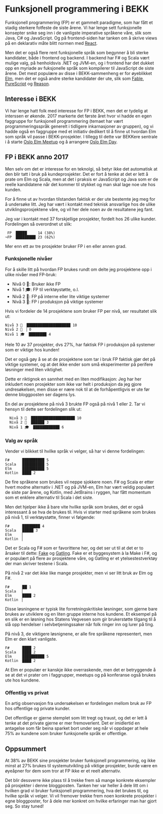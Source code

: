 # Funksjonell programmering i BEKK

Funksjonell programmering (FP) er et gammelt paradigme, som har fått et stadig sterkere fotfeste de siste årene. Vi har lenge sett funksjonelle konsepter snike seg inn i de vanligste imperative språkene våre, slik som Java, C# og JavaScript. Og på frontend-siden har tanken om å skrive views på en deklarativ måte blitt normen med [React](https://reactjs.org/).

Men det er også flere rent funksjonelle språk som begynner å bli sterke kandidater, både i frontend og backend. I backend har F# og Scala vært mulige valg, på henholdsvis .NET og JVM-en, og i frontend har det dukket opp en myriade av fuksjonelle språk som kompilerer til JavaScript de siste årene. Det mest populære av disse i BEKK-sammenheng er for øyeblikket [Elm](http://elm-lang.org/), men det er også andre sterke kandidater der ute, slik som [Fable](http://fable.io), [PureScript](http://www.purescript.org/) og [Reason](https://reasonml.github.io/).

## Interesse i BEKK

Vi har lenge hatt folk med interesse for FP i BEKK, men det er tydelig at interssen er økende. 2017 markerte det første året hvor vi hadde en egen faggruppe for funksjonell programmering (temaet har vært programmeringsspråk generelt i tidligere inkarnasjoner av gruppen), og vi hadde også en faggruppe med et initiativ dedikert til å finne ut hvordan Elm som språk vil passe i BEKK-prosjekter. I tillegg til dette var BEKKere sentrale i å starte [Oslo Elm Meetup](https://www.meetup.com/oslo-elm-meetup/) og å arrangere [Oslo Elm Day](https://osloelmday.no/).


## FP i BEKK anno 2017

Men selv om det er interesse for en teknolgi, så betyr ikke det automatisk at den blir tatt i bruk på kundeprosjekter. Det er fort å tenke at det er lett å prate om Elm og Scala, men at det i praksis er JavaScript og Java som er de reelle kandidatene når det kommer til stykket og man skal lage noe ute hos kunden.

For å finne ut av hvordan tilstanden faktisk er der ute bestemte jeg meg for å undersøke litt. Jeg har vært i kontakt med teknisk ansvarlige hos de ulike utviklingsprosjektene våre, og vil her dele noen av de resultatene jeg fant.

Jeg var i kontakt med 37 forskjellige prosjekter, fordelt hos 26 ulike kunder. Fordelingen så overordnet ut slik:

     FP ▕█████     14 (38%)
    ¬FP ▕█████████ 23 (62%)

Mer enn ett av tre prosjekter bruker FP i en eller annen grad.

### Funksjonelle nivåer

For å skille litt på hvordan FP brukes rundt om delte jeg prosjektene opp i ulike nivåer med FP-bruk:

- Nivå 0 🍼: Bruker ikke FP
- Nivå 1 🎓: FP til verktøystøtte, o.l.
- Nivå 2 🎩: FP på interne eller lite viktige systemer
- Nivå 3 👑: FP i produksjon på viktige systemer

Hvis vi fordeler de 14 prosjektene som bruker FP per nivå, ser resultatet slik ut:

    Nivå 3 👑 ▕████████████████████ 10
    Nivå 2 🎩 ▕ 0
    Nivå 1 🎓 ▕████████ 4

Hele 10 av 37 prosjekter, dvs 27%, har faktisk FP i produksjon på systemer som er viktige hos kunden!

Det er også gøy å se at de prosjektene som tar i bruk FP faktisk gjør det på viktige systemer, og at det ikke ender som små eksperimenter på perifere løsninger med liten viktighet.

Dette er riktignok en sannhet med en liten modifikasjon: Jeg har her inkludert noen prosjekter som ikke var helt i produksjon da jeg gjore undresøkelsen, men disse er nære nok til at de forhåpentligvis er ute før denne bloggposten ser dagens lys.

En del av prosjektene på nivå 3 brukte FP også på nivå 1 eller 2. Tar vi hensyn til dette ser fordelingen slik ut:

      Nivå 3 👑 ▕████████████████████ 10
      Nivå 2 🎩 ▕██████ 3
      Nivå 1 🎓 ▕████████████ 6

### Valg av språk

Vender vi blikket til hvilke språk vi velger, så har vi denne fordelingen:

    F#     ▕██████████ 5
    Scala  ▕██████████ 5
    Elm    ▕██████████ 5
    Kotlin ▕████ 2

De fire språkene som brukes vil neppe sjokkere noen. F# og Scala er etter hvert modne alternativ i .NET og på JVM-en, Elm har vært veldig populært de siste par årene, og Kotlin, med JetBrains i ryggen, har fått momentum som et enklere alternativ til Scala i det siste.

Men det hjelper ikke å bare vite hvilke språk som brukes, det er også interessant å se hva de brukes til. Hvis vi starter med språkene som brukes på nivå 1, til verktøystøtte, finner vi følgende:

    F#     ▕████████ 4
    Scala  ▕█████ 3
    Elm    ▕
    Kotlin ▕

Det er Scala og F# som er favorittene her, og det ser ut til at det er to årsaker til dette: [Fake](https://fake.build/) og [Gatling](https://gatling.io/). Fake er et byggesystem à la Make i F#, og er populært på flere av prosjektene våre, og Gatling er et ytelsestestverktøy der man skriver testene i Scala.

På nivå 2 var det ikke like mange prosjekter, men vi ser litt bruk av Elm og F#.

    F#     ▕██ 1
    Scala  ▕
    Elm    ▕████ 2
    Kotlin ▕

Disse løsningene er typisk lite forretningskritiske løsninger, som gjerne bare brukes av utviklere og en liten gruppe interne hos kundene. Et eksempel på en slik er en løsning hos Statens Vegvesen som gir brukerstøtte tilgang til å slå opp hendelser i selvbetjeningssaker når folk ringer inn og lurer på ting.

På nivå 3, de viktigere løsnignene, er alle fire språkene representert, men Elm er den klart vanligste.

    F#     ▕████ 2
    Scala  ▕████ 2
    Elm    ▕██████████ 5
    Kotlin ▕████ 2

At Elm er populær er kanskje ikke overraskende, men det er betryggende å se at det vi prater om i faggrupper, meetups og på konferanse også brukes ute hos kundene.

### Offentlig vs privat

En artig observasjon fra undersøkelsen er fordelingen mellom bruk av FP hos offentlige og private kunder.

Det offentlige er gjerne stemplet som litt tregt og traust, og det er lett å tenke at det private gjerne er mer fremoverlent. Det er imidlertid en antagelse som får beina sparket bort under seg når vi oppdager at hele 75% av kundene som bruker funksjonelle språk er offentlige.

## Oppsummert

At 38% av BEKK sine prosjekter bruker funksjonell programmering, og ikke minst at 27% brukes til systemutvikling på viktige prosjekter, burde være en øyeåpner for dem som tror at FP ikke er et reelt alternativ.

Det blir dessverre ikke plass til å trekke frem så mange konkrete eksempler på prosjekter i denne bloggposten. Tanken her var heller å dele litt om i hvilken grad vi bruker funksjonell programmering, hva det brukes til, og hvilke språk vi velger. Vi vil fremover trekke frem noen konkrete prosjekter i egne bloggposter, for å dele mer konkret om hvilke erfaringer man har gjort seg. So stay tuned!
